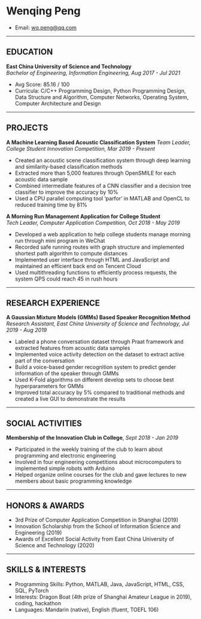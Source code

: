 # Wenqing Peng
- Email: wq.peng@qq.com  

---
## **EDUCATION**
**East China University of Science and Technology**  
*Bachelor of Engineering, Information Engineering, Aug 2017 - Jul 2021*  
- Avg Score: 85.16 / 100
- Curricula: C/C++ Programming Design, Python Programming Design, Data Structure and Algorithm, Computer Networks, Operating System, Computer Architecture and Design

---
## **PROJECTS**
**A Machine Learning Based Acoustic Classification System**
*Team Leader, College Student Innovation Competition, Mar 2019 - Present*
- Created an acoustic scene classification system through deep learning and similarity-based classification methods
- Extracted more than 5,000 features through OpenSMILE for each acoustic data sample
- Combined intermediate features of a CNN classifier and a decision tree classifier to improve the accuracy by 10%
- Used a CPU parallel computing tool ‘parfor’ in MATLAB and OpenCL to reduced training time by 81%

**A Morning Run Management Application for College Student**   
*Tech Leader, Computer Application Competition, Oct 2018 - May 2019*
- Developed a web application to help college students manage morning run through mini program in WeChat
- Recorded safe running routes with graph structure and implemented shortest path algorithm to compute distances
- Implemented user interface through HTML and JavaScript and maintained an efficient back end on Tencent Cloud
- Used multithreading functions to efficiently process requests, the system QPS could reach 45 in rush hours

---
## **RESEARCH EXPERIENCE**
**A Gaussian Mixture Models (GMMs) Based Speaker Recognition Method**
*Research Assistant, East China University of Science and Technology, Jul 2019 - Aug 2019*  
- Labeled a phone conversation dataset through Praat framework and extracted features from acoustic data samples
- Implemented voice activity detection on the dataset to extract active part of the conversation
- Build a voice-based gender recognition system to predict gender information of the speaker through GMMs
- Used K-Fold algorithms on different develop sets to choose best hyperparameters for GMMs
- Improved total accuracy by 5% compared to traditional methods and created a live GUI to demonstrate the results

---
## **SOCIAL ACTIVITIES**
**Membership of the Innovation Club in College**,
*Sept 2018 - Jan 2019*
- Participated in the weekly training of the club to learn about programming and electronic engineering
- Involved in four engineering competitions about microcomputers to implemented simple robots with Arduino
- Helped organize online courses for the club and gave lectures to new members about basic programming knowledge

---
## **HONORS & AWARDS**
- 3rd Prize of Computer Application Competition in Shanghai (2019)
- Innovation Scholarship from the School of Information Science and Engineering (2019)
- Awards of Excellent Social Activity from East China University of Science and Technology (2020)

---
## **SKILLS & INTERESTS**
- Programming Skills: Python, MATLAB, Java, JavaScript, HTML, CSS, SQL, PyTorch  
- Interests: Dragon Boat (4th prize of Shanghai Amateur League in 2019), coding, hackathon  
- Languages: Mandarin (native), English (fluent, TOEFL 106)  